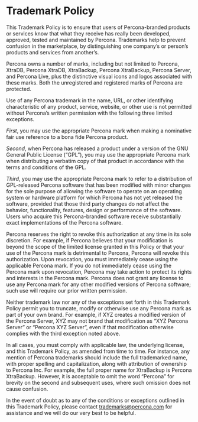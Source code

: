 # Trademark Policy

This Trademark Policy is to ensure that users of Percona-branded products or
services know that what they receive has really been developed, approved,
tested and maintained by Percona. Trademarks help to prevent confusion in the
marketplace, by distinguishing one company’s or person’s products and services
from another’s.

Percona owns a number of marks, including but not limited to Percona, XtraDB,
Percona XtraDB, XtraBackup, Percona XtraBackup, Percona Server, and Percona
Live, plus the distinctive visual icons and logos associated with these marks.
Both the unregistered and registered marks of Percona are protected.

Use of any Percona trademark in the name, URL, or other identifying
characteristic of any product, service, website, or other use is not permitted
without Percona’s written permission with the following three limited
exceptions.

*First*, you may use the appropriate Percona mark when making a nominative fair
use reference to a bona fide Percona product.

*Second*, when Percona has released a product under a version of the GNU
General Public License (“GPL”), you may use the appropriate Percona mark when
distributing a verbatim copy of that product in accordance with the terms and
conditions of the GPL.

*Third*, you may use the appropriate Percona mark to refer to a distribution of
GPL-released Percona software that has been modified with minor changes for
the sole purpose of allowing the software to operate on an operating system or
hardware platform for which Percona has not yet released the software, provided
that those third party changes do not affect the behavior, functionality,
features, design or performance of the software. Users who acquire this
Percona-branded software receive substantially exact implementations of the
Percona software.

Percona reserves the right to revoke this authorization at any time in its sole
discretion. For example, if Percona believes that your modification is beyond
the scope of the limited license granted in this Policy or that your use of the
Percona mark is detrimental to Percona, Percona will revoke this authorization.
Upon revocation, you must immediately cease using the applicable Percona mark.
If you do not immediately cease using the Percona mark upon revocation, Percona
may take action to protect its rights and interests in the Percona mark.
Percona does not grant any license to use any Percona mark for any other
modified versions of Percona software; such use will require our prior written
permission.

Neither trademark law nor any of the exceptions set forth in this Trademark
Policy permit you to truncate, modify or otherwise use any Percona mark as part
of your own brand. For example, if XYZ creates a modified version of the
Percona Server, XYZ may not brand that modification as “XYZ Percona Server” or
“Percona XYZ Server”, even if that modification otherwise complies with the
third exception noted above.

In all cases, you must comply with applicable law, the underlying license, and
this Trademark Policy, as amended from time to time. For instance, any mention
of Percona trademarks should include the full trademarked name, with proper
spelling and capitalization, along with attribution of ownership to Percona
Inc. For example, the full proper name for XtraBackup is Percona XtraBackup.
However, it is acceptable to omit the word “Percona” for brevity on the second
and subsequent uses, where such omission does not cause confusion.

In the event of doubt as to any of the conditions or exceptions outlined in
this Trademark Policy, please contact [trademarks@percona.com](mailto:trademarks@percona.com) for assistance and
we will do our very best to be helpful.
